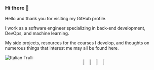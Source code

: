### Hi there 👋

<!--
**djeada/djeada** is a ✨ _special_ ✨ repository because its `README.md` (this file) appears on your GitHub profile.

Here are some ideas to get you started:

- 🔭 I’m currently working on ...
- 🌱 I’m currently learning ...
- 👯 I’m looking to collaborate on ...
- 🤔 I’m looking for help with ...
- 💬 Ask me about ...
- 📫 How to reach me: ...
- 😄 Pronouns: ...
- ⚡ Fun fact: ...
-->

Hello and thank you for visiting my GitHub profile.

I work as a software engineer specializing in back-end development, DevOps, and machine learning.

My side projects, resources for the courses I develop, and thoughts on numerous things that interest me may all be found here.

<div style="display:block; width:100%;">
  <div style="width:50%; float: left; display: inline-block;">
  
  <img src="https://github-readme-stats.vercel.app/api?username=djeada&show_icons=true&theme=radical" alt="Italian Trulli">

  </div>
  <div style="width:50%; float: left; display: inline-block;">
  
  <a href="https://adamdjellouli.com"><img width="7%" src="https://img.icons8.com/fluent/96/000000/domain.png" alt="website"/></a>
  <a href="https://www.youtube.com/c/AdamDjellouli"><img width="7%" src="https://img.icons8.com/color/96/000000/youtube.png" alt="youtube"/></a>
  <a href="https://linkedin.com/in/adam-djellouli-1bb54619a"><img width="7%" src="https://img.icons8.com/color/96/000000/linkedin.png" alt="linkedin"/></a>
  <a href="https://www.github.com/djeada"><img width="7%" src="https://img.icons8.com/color/96/000000/github.png" alt="linkedin"/></a>

  </div>
</div>
